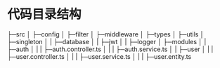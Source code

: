 # 代码目录结构

├─src
│ ├─config
│ ├─filter
│ ├─middleware
│ ├─types
│ ├─utils
│ ├─singleton
│ | ├─database
│ | ├─jwt
│ | ├─logger
│ ├─modules
│ | ├─auth
│ | | ├─auth.controller.ts
│ | | ├─auth.service.ts
│ | ├─user
│ | | ├─user.controller.ts
│ | | ├─user.service.ts
│ | | ├─user.entity.ts
